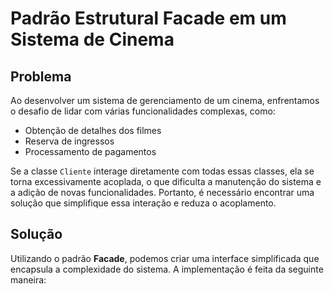 # Padrão Estrutural Facade em um Sistema de Cinema

## Problema

Ao desenvolver um sistema de gerenciamento de um cinema, enfrentamos o desafio de lidar com várias funcionalidades complexas, como:

- Obtenção de detalhes dos filmes
- Reserva de ingressos
- Processamento de pagamentos

Se a classe `Cliente` interage diretamente com todas essas classes, ela se torna excessivamente acoplada, o que dificulta a manutenção do sistema e a adição de novas funcionalidades. Portanto, é necessário encontrar uma solução que simplifique essa interação e reduza o acoplamento.

## Solução

Utilizando o padrão **Facade**, podemos criar uma interface simplificada que encapsula a complexidade do sistema. A implementação é feita da seguinte maneira:
